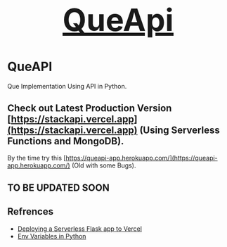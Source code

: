 [<center><h1 style="color:green;font-size: 500%;">QueApi</h1></center>](https://stackapi.projects.harshsinghvi.com/)

# QueAPI

Que Implementation Using API in Python.

## Check out Latest Production Version [https://stackapi.vercel.app](https://stackapi.vercel.app) (Using Serverless Functions and MongoDB).

By the time try this [https://queapi-app.herokuapp.com/](https://queapi-app.herokuapp.com/) (Old with some Bugs).

## TO BE UPDATED SOON

## Refrences

- [Deploying a Serverless Flask app to Vercel](https://dev.to/andrewbaisden/how-to-deploy-a-python-flask-app-to-vercel-2o5k)
- [Env Variables in Python](https://www.askpython.com/python/environment-variables-in-python)
